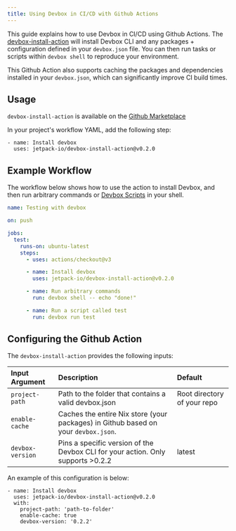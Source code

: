 ```yaml
---
title: Using Devbox in CI/CD with Github Actions
---
```


This guide explains how to use Devbox in CI/CD using Github Actions. The [devbox-install-action](https://github.com/jetpack-io/devbox-install-action) will install Devbox CLI and any packages + configuration defined in your `devbox.json` file. You can then run tasks or scripts within `devbox shell` to reproduce your environment.

This Github Action also supports caching the packages and dependencies installed in your `devbox.json`, which can significantly improve CI build times. 

## Usage

`devbox-install-action` is available on the [Github Marketplace](https://github.com/jetpack-io/devbox-install-action) 

In your project's workflow YAML, add the following step: 

```
- name: Install devbox
  uses: jetpack-io/devbox-install-action@v0.2.0
```

## Example Workflow

The workflow below shows how to use the action to install Devbox, and then run arbitrary commands or [Devbox Scripts](../guides/scripts.md) in your shell.

```yaml
name: Testing with devbox

on: push

jobs:
  test:
    runs-on: ubuntu-latest
    steps:
      - uses: actions/checkout@v3

      - name: Install devbox
        uses: jetpack-io/devbox-install-action@v0.2.0

      - name: Run arbitrary commands
        run: devbox shell -- echo "done!"

      - name: Run a script called test
        run: devbox run test
```

## Configuring the Github Action

The `devbox-install-action` provides the following inputs: 

| Input Argument| Description|  Default|
| :- | :- | :- |
|`project-path` | Path to the folder that contains a valid devbox.json	| Root directory of your repo
|`enable-cache` | Caches the entire Nix store (your packages) in Github based on your `devbox.json`.|
|`devbox-version`| Pins a specific version of the Devbox CLI for your action. Only supports >0.2.2| latest|

An example of this configuration is below: 

```
- name: Install devbox
  uses: jetpack-io/devbox-install-action@v0.2.0
  with:
    project-path: 'path-to-folder'
    enable-cache: true
    devbox-version: '0.2.2'
```